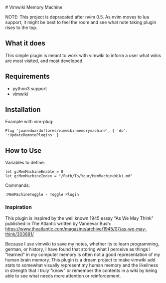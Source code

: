 # Vimwiki Memory Machine

NOTE: This project is depracated after nvim 0.5. As nvim moves to lua support, it might be best to feel the room and see what note taking plugin rises to the top.

## What it does
This simple plugin is meant to work with vimwiki to inform a user what wikis are most visited, and most developed.

## Requirements
* python3 support
* vimwiki

## Installation
Example with vim-plug:
```
Plug 'juaneduardoflores/vimwiki-memorymachine', { 'do': ':UpdateRemotePlugins' }
```

## How to Use
Variables to define:
```
let g:MemMachineEnable = 0
let g:MemMachineIndex = "/Path/To/Your/MemMachineWiki.md"
```
Commands:
```
:MemMachineToggle - Toggle Plugin
```

### Inspiration

This plugin is inspired by the well known 1945 essay "As We May Think" published in The Atlantic written by Vannevar Bush: https://www.theatlantic.com/magazine/archive/1945/07/as-we-may-think/303881/

Because I use vimwiki to save my notes, whether its to learn programming, german, or history, I have found that storing what I perceive as things I "learned" in my computer memory is often not a good representation of my human brain memory. This plugin is a dream project to make vimwiki add stats to somewhat visually represent my human memory and the likeliness in strength that I truly "know" or remember the contents in a wiki by being able to see what needs more attention or reinforcement.





